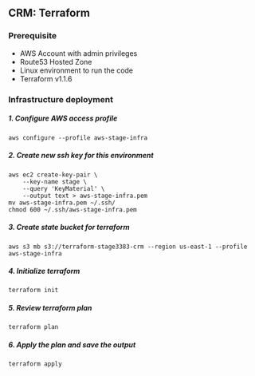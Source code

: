 CRM: Terraform
-------------------------------------------

### Prerequisite ###

* AWS Account with admin privileges
* Route53 Hosted Zone
* Linux environment to run the code
* Terraform v1.1.6

### Infrastructure deployment

##### 1. Configure AWS access profile
    aws configure --profile aws-stage-infra

##### 2. Create new ssh key for this environment

    aws ec2 create-key-pair \
        --key-name stage \
        --query 'KeyMaterial' \
        --output text > aws-stage-infra.pem
    mv aws-stage-infra.pem ~/.ssh/
    chmod 600 ~/.ssh/aws-stage-infra.pem

##### 3. Create state bucket for terraform
    aws s3 mb s3://terraform-stage3383-crm --region us-east-1 --profile aws-stage-infra

##### 4. Initialize terraform
    terraform init

##### 5. Review terraform plan
    terraform plan

##### 6. Apply the plan and save the output
    terraform apply

